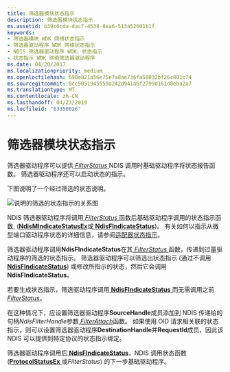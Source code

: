 ```yaml
---
title: 筛选器模块状态指示
description: 筛选器模块状态指示
ms.assetid: b39c6cda-dac7-4538-8ea6-513a52601b1f
keywords:
- 筛选器模块 WDK 网络状态指示
- 筛选器驱动程序 WDK 网络状态指示
- NDIS 筛选器驱动程序 WDK，状态指示
- 状态指示 WDK 网络筛选器驱动程序
ms.date: 04/20/2017
ms.localizationpriority: medium
ms.openlocfilehash: 690e821a56e75e7a8ae736fa58032bf26c801c74
ms.sourcegitcommit: 0cc5051945559a242d941a6f2799d161d8eba2a7
ms.translationtype: MT
ms.contentlocale: zh-CN
ms.lasthandoff: 04/23/2019
ms.locfileid: "63350026"
---
```

# <a name="filter-module-status-indications"></a>筛选器模块状态指示





筛选器驱动程序可以提供[ *FilterStatus* ](https://msdn.microsoft.com/library/windows/hardware/ff549973) NDIS 调用时基础驱动程序将状态报告函数。 筛选器驱动程序还可以启动状态的指示。

下图说明了一个经过筛选的状态说明。

![说明的筛选的状态指示的关系图](images/statusfilter.png)

NDIS 筛选器驱动程序将调用[ *FilterStatus* ](https://msdn.microsoft.com/library/windows/hardware/ff549973)函数后基础驱动程序调用的状态指示函数, ([**NdisMIndicateStatusEx**](https://msdn.microsoft.com/library/windows/hardware/ff563600)或[ **NdisFIndicateStatus**](https://msdn.microsoft.com/library/windows/hardware/ff561824))。 有关如何以指示从微型端口驱动程序状态的详细信息，请参阅[适配器状态指示](miniport-adapter-status-indications.md)。

筛选器驱动程序调用**NdisFIndicateStatus**在其[ *FilterStatus* ](https://msdn.microsoft.com/library/windows/hardware/ff549973)函数，传递到过量驱动程序的筛选的状态指示。 筛选器驱动程序可以筛选出状态指示 (通过不调用[ **NdisFIndicateStatus**](https://msdn.microsoft.com/library/windows/hardware/ff561824)) 或修改所指示的状态，然后它会调用**NdisFIndicateStatus**。

若要生成状态指示，筛选驱动程序调用[ **NdisFIndicateStatus** ](https://msdn.microsoft.com/library/windows/hardware/ff561824)而无需调用之前[ *FilterStatus*](https://msdn.microsoft.com/library/windows/hardware/ff549973)。

在这种情况下，应设置筛选器驱动程序**SourceHandle**成员添加到 NDIS 传递给的句柄*NdisFilterHandle*参数[ *FilterAttach*](https://msdn.microsoft.com/library/windows/hardware/ff549905)函数。 如果使用 OID 请求相关联的状态指示，则可以设置筛选器驱动程序**DestinationHandle**并**RequestId**成员，因此该 NDIS 可以提供到特定协议的状态指示绑定。

筛选器驱动程序调用后[ **NdisFIndicateStatus**](https://msdn.microsoft.com/library/windows/hardware/ff561824)，NDIS 调用状态函数 ([**ProtocolStatusEx** ](https://msdn.microsoft.com/library/windows/hardware/ff570270)或*FilterStatus*) 的下一步基础驱动程序。

 

 





